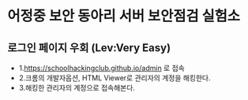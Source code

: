 # 어정중 보안 동아리 서버 보안점검 실험소
## 로그인 페이지 우회 (Lev:Very Easy)
* 1.https://schoolhackingclub.github.io/admin 로 접속
* 2.크롬의 개발자옵션, HTML Viewer로 관리자의 계정을 해킹한다.
* 3.해킹한 관리자의 계정으로 접속해본다.
